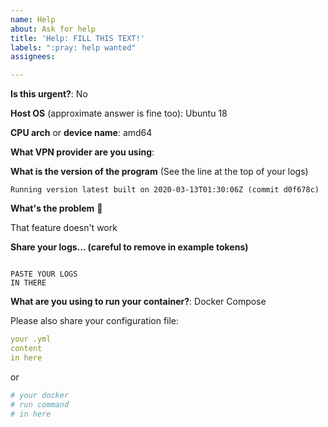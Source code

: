 ```yaml
---
name: Help
about: Ask for help
title: 'Help: FILL THIS TEXT!'
labels: ":pray: help wanted"
assignees:

---
```


**Is this urgent?**: No

**Host OS** (approximate answer is fine too): Ubuntu 18

**CPU arch** or **device name**: amd64

**What VPN provider are you using**:

**What is the version of the program** (See the line at the top of your logs)

```
Running version latest built on 2020-03-13T01:30:06Z (commit d0f678c)
```

**What's the problem** 🤔

That feature doesn't work

**Share your logs... (careful to remove in example tokens)**

```log

PASTE YOUR LOGS
IN THERE

```

**What are you using to run your container?**: Docker Compose

Please also share your configuration file:

```yml
your .yml
content
in here
```

or

```sh
# your docker
# run command
# in here
```
